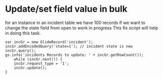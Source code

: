 # Update/set field value in bulk
for an instance in an incident table we have 100 records if we want to change the state field from open to work in progress 
This fix script will help in doing this task.
```
var incGr = new GlideRecord('incident');
incGr.addEncodedQuery('state=1'); // incident state is new
incGr.query();
gs.info('incidents Records to update: ' + incGr.getRowCount());
    while (incGr.next()) {
    incGr.request_type = '1';
    incGr.update();
}
```
